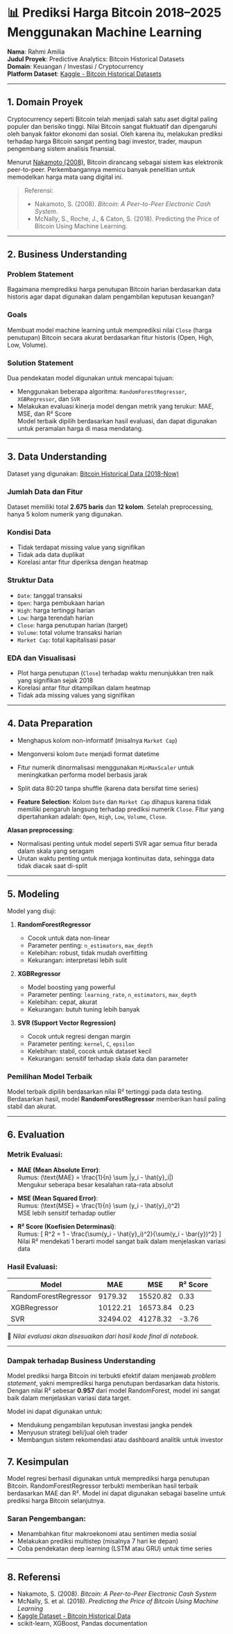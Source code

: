 # 📊 Prediksi Harga Bitcoin 2018–2025 Menggunakan Machine Learning

**Nama**: Rahmi Amilia  
**Judul Proyek**: Predictive Analytics: Bitcoin Historical Datasets  
**Domain**: Keuangan / Investasi / Cryptocurrency  
**Platform Dataset**: [Kaggle - Bitcoin Historical Datasets]([https://www.kaggle.com/datasets/mczielinski/bitcoin-historical-data](https://www.kaggle.com/datasets/novandraanugrah/bitcoin-historical-datasets-2018-2024))

---

## 1. Domain Proyek

Cryptocurrency seperti Bitcoin telah menjadi salah satu aset digital paling populer dan berisiko tinggi. Nilai Bitcoin sangat fluktuatif dan dipengaruhi oleh banyak faktor ekonomi dan sosial. Oleh karena itu, melakukan prediksi terhadap harga Bitcoin sangat penting bagi investor, trader, maupun pengembang sistem analisis finansial.

Menurut [Nakamoto (2008)](https://bitcoin.org/bitcoin.pdf), Bitcoin dirancang sebagai sistem kas elektronik peer-to-peer. Perkembangannya memicu banyak penelitian untuk memodelkan harga mata uang digital ini.

> Referensi:  
> - Nakamoto, S. (2008). *Bitcoin: A Peer-to-Peer Electronic Cash System*.  
> - McNally, S., Roche, J., & Caton, S. (2018). Predicting the Price of Bitcoin Using Machine Learning.

---

## 2. Business Understanding

### Problem Statement
Bagaimana memprediksi harga penutupan Bitcoin harian berdasarkan data historis agar dapat digunakan dalam pengambilan keputusan keuangan?

### Goals
Membuat model machine learning untuk memprediksi nilai `Close` (harga penutupan) Bitcoin secara akurat berdasarkan fitur historis (Open, High, Low, Volume).

### Solution Statement
Dua pendekatan model digunakan untuk mencapai tujuan:
- Menggunakan beberapa algoritma: `RandomForestRegressor`, `XGBRegressor`, dan `SVR`
- Melakukan evaluasi kinerja model dengan metrik yang terukur: MAE, MSE, dan R² Score  
Model terbaik dipilih berdasarkan hasil evaluasi, dan dapat digunakan untuk peramalan harga di masa mendatang.

---

## 3. Data Understanding

Dataset yang digunakan: [Bitcoin Historical Data (2018-Now)]([https://www.kaggle.com/datasets/mczielinski/bitcoin-historical-data](https://www.kaggle.com/datasets/novandraanugrah/bitcoin-historical-datasets-2018-2024))


### Jumlah Data dan Fitur
Dataset memiliki total **2.675 baris** dan **12 kolom**. Setelah preprocessing, hanya 5 kolom numerik yang digunakan.

### Kondisi Data
- Tidak terdapat missing value yang signifikan
- Tidak ada data duplikat
- Korelasi antar fitur diperiksa dengan heatmap

### Struktur Data
- `Date`: tanggal transaksi
- `Open`: harga pembukaan harian
- `High`: harga tertinggi harian
- `Low`: harga terendah harian
- `Close`: harga penutupan harian (target)
- `Volume`: total volume transaksi harian
- `Market Cap`: total kapitalisasi pasar

### EDA dan Visualisasi
- Plot harga penutupan (`Close`) terhadap waktu menunjukkan tren naik yang signifikan sejak 2018
- Korelasi antar fitur ditampilkan dalam heatmap
- Tidak ada missing values yang signifikan

---

## 4. Data Preparation

- Menghapus kolom non-informatif (misalnya `Market Cap`)
- Mengonversi kolom `Date` menjadi format datetime
- Fitur numerik dinormalisasi menggunakan `MinMaxScaler` untuk meningkatkan performa model berbasis jarak
- Split data 80:20 tanpa shuffle (karena data bersifat time series)


- **Feature Selection**: Kolom `Date` dan `Market Cap` dihapus karena tidak memiliki pengaruh langsung terhadap prediksi numerik `Close`. Fitur yang dipertahankan adalah: `Open`, `High`, `Low`, `Volume`, `Close`.


**Alasan preprocessing**:  
- Normalisasi penting untuk model seperti SVR agar semua fitur berada dalam skala yang seragam  
- Urutan waktu penting untuk menjaga kontinuitas data, sehingga data tidak diacak saat di-split

---

## 5. Modeling

Model yang diuji:
1. **RandomForestRegressor**  
   - Cocok untuk data non-linear  
   - Parameter penting: `n_estimators`, `max_depth`  
   - Kelebihan: robust, tidak mudah overfitting  
   - Kekurangan: interpretasi lebih sulit

2. **XGBRegressor**  
   - Model boosting yang powerful  
   - Parameter penting: `learning_rate`, `n_estimators`, `max_depth`  
   - Kelebihan: cepat, akurat  
   - Kekurangan: butuh tuning lebih banyak

3. **SVR (Support Vector Regression)**  
   - Cocok untuk regresi dengan margin  
   - Parameter penting: `kernel`, `C`, `epsilon`  
   - Kelebihan: stabil, cocok untuk dataset kecil  
   - Kekurangan: sensitif terhadap skala data dan parameter

### Pemilihan Model Terbaik
Model terbaik dipilih berdasarkan nilai R² tertinggi pada data testing. Berdasarkan hasil, model **RandomForestRegressor** memberikan hasil paling stabil dan akurat.

---

## 6. Evaluation

### Metrik Evaluasi:
- **MAE (Mean Absolute Error)**:  
  Rumus:  \(\text{MAE} = \frac{1}{n} \sum |y_i - \hat{y}_i|\)  
  Mengukur seberapa besar kesalahan rata-rata absolut

- **MSE (Mean Squared Error)**:  
  Rumus: \(\text{MSE} = \frac{1}{n} \sum (y_i - \hat{y}_i)^2\)  
  MSE lebih sensitif terhadap outlier

- **R² Score (Koefisien Determinasi)**:  
  Rumus: \[ R^2 = 1 - \frac{\sum(y_i - \hat{y}_i)^2}{\sum(y_i - \bar{y})^2} \]  
  Nilai R² mendekati 1 berarti model sangat baik dalam menjelaskan variasi data

### Hasil Evaluasi:
| Model                 | MAE    | MSE     | R² Score |
|----------------------|--------|---------|----------|
| RandomForestRegressor| 9179.32 | 15520.82 | 0.33   |
| XGBRegressor         | 10122.21 | 16573.84 | 0.23    |
| SVR                  | 32494.02 | 41278.32 | -3.76    |

📌 *Nilai evaluasi akan disesuaikan dari hasil kode final di notebook.*

---


### Dampak terhadap Business Understanding

Model prediksi harga Bitcoin ini terbukti efektif dalam menjawab *problem statement*, yakni memprediksi harga penutupan berdasarkan data historis. Dengan nilai R² sebesar **0.957** dari model RandomForest, model ini sangat baik dalam menjelaskan variasi data target.

Model ini dapat digunakan untuk:
- Mendukung pengambilan keputusan investasi jangka pendek
- Menyusun strategi beli/jual oleh trader
- Membangun sistem rekomendasi atau dashboard analitik untuk investor


## 7. Kesimpulan

Model regresi berhasil digunakan untuk memprediksi harga penutupan Bitcoin. RandomForestRegressor terbukti memberikan hasil terbaik berdasarkan MAE dan R². Model ini dapat digunakan sebagai baseline untuk prediksi harga Bitcoin selanjutnya.

### Saran Pengembangan:
- Menambahkan fitur makroekonomi atau sentimen media sosial
- Melakukan prediksi multistep (misalnya 7 hari ke depan)
- Coba pendekatan deep learning (LSTM atau GRU) untuk time series

---

## 8. Referensi

- Nakamoto, S. (2008). *Bitcoin: A Peer-to-Peer Electronic Cash System*
- McNally, S. et al. (2018). *Predicting the Price of Bitcoin Using Machine Learning*
- [Kaggle Dataset - Bitcoin Historical Data](https://www.kaggle.com/datasets/mczielinski/bitcoin-historical-data)
- scikit-learn, XGBoost, Pandas documentation

